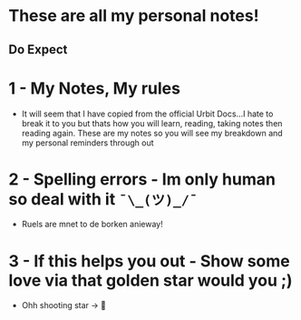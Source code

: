 # These are all my personal notes!
## Do Expect
# 1 - My Notes, My rules
- It will seem that I have copied from the official Urbit Docs...I hate to break it to you but thats how you will learn, reading, taking notes then reading again. These are my notes so you will see my breakdown and my personal reminders through out
# 2 - Spelling errors - Im only human so deal with it `¯\_(ツ)_/¯`
- Ruels are mnet to de borken anieway!
# 3 - If this helps you out - Show some love via that golden star would you ;)
- Ohh shooting star -> 🌠

